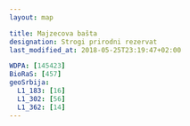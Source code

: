 ```yaml
---
layout: map

title: Majzecova bašta
designation: Strogi prirodni rezervat
last_modified_at: 2018-05-25T23:19:47+02:00

WDPA: [145423]
BioRaS: [457]
geoSrbija:
  L1_183: [16]
  L1_302: [56]
  L1_362: [14]
---
```


